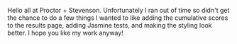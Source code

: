Hello all at Proctor + Stevenson. Unfortunately I ran out of time so didn't get the chance to do a few things I wanted to like adding the 
cumulative scores to the results page, adding Jasmine tests, and making the styling look better. I hope you like my work anyway!